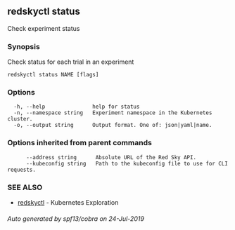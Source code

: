## redskyctl status

Check experiment status

### Synopsis

Check status for each trial in an experiment

```
redskyctl status NAME [flags]
```

### Options

```
  -h, --help               help for status
  -n, --namespace string   Experiment namespace in the Kubernetes cluster.
  -o, --output string      Output format. One of: json|yaml|name.
```

### Options inherited from parent commands

```
      --address string      Absolute URL of the Red Sky API.
      --kubeconfig string   Path to the kubeconfig file to use for CLI requests.
```

### SEE ALSO

* [redskyctl](redskyctl.md)	 - Kubernetes Exploration

###### Auto generated by spf13/cobra on 24-Jul-2019
